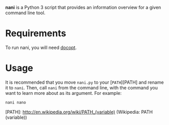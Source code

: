 **nani** is a Python 3 script that provides an information overview for a given command line tool.

Requirements
============

To run nani, you will need [docopt][].

[docopt]: http://docopt.org/ (docopt)

Usage
=====

It is recommended that you move `nani.py` to your [`PATH`][PATH] and rename it to `nani`. Then, call `nani` from the command line, with the command you want to learn more about as its argument. For example:

    nani nano

[PATH]: http://en.wikipedia.org/wiki/PATH_(variable) (Wikipedia: PATH (variable))
